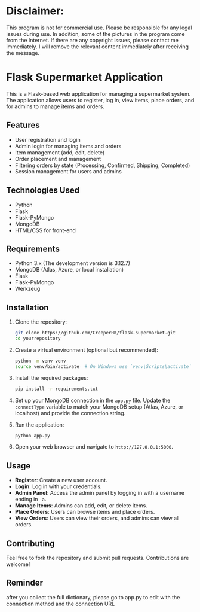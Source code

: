 # Disclaimer: 
This program is not for commercial use. Please be responsible for any legal issues during use. In addition, some of the pictures in the program come from the Internet. If there are any copyright issues, please contact me immediately. I will remove the relevant content immediately after receiving the message.

# Flask Supermarket Application

This is a Flask-based web application for managing a supermarket system. The application allows users to register, log in, view items, place orders, and for admins to manage items and orders.

## Features

- User registration and login
- Admin login for managing items and orders
- Item management (add, edit, delete)
- Order placement and management
- Filtering orders by state (Processing, Confirmed, Shipping, Completed)
- Session management for users and admins

## Technologies Used

- Python
- Flask
- Flask-PyMongo
- MongoDB
- HTML/CSS for front-end

## Requirements

- Python 3.x (The development version is 3.12.7)
- MongoDB (Atlas, Azure, or local installation)
- Flask
- Flask-PyMongo
- Werkzeug

## Installation

1. Clone the repository:

   ```bash
   git clone https://github.com/CreeperHK/flask-supermarket.git
   cd yourrepository
   ```

2. Create a virtual environment (optional but recommended):

   ```bash
   python -m venv venv
   source venv/bin/activate  # On Windows use `venv\Scripts\activate`
   ```

3. Install the required packages:

   ```bash
   pip install -r requirements.txt
   ```

4. Set up your MongoDB connection in the `app.py` file. Update the `connectType` variable to match your MongoDB setup (Atlas, Azure, or localhost) and provide the connection string.

5. Run the application:

   ```bash
   python app.py
   ```

6. Open your web browser and navigate to `http://127.0.0.1:5000`.

## Usage

- **Register**: Create a new user account.
- **Login**: Log in with your credentials.
- **Admin Panel**: Access the admin panel by logging in with a username ending in `-a`.
- **Manage Items**: Admins can add, edit, or delete items.
- **Place Orders**: Users can browse items and place orders.
- **View Orders**: Users can view their orders, and admins can view all orders.

## Contributing

Feel free to fork the repository and submit pull requests. Contributions are welcome!

## Reminder

after you collect the full dictionary, please go to app.py to edit with the connection method and the connection URL
